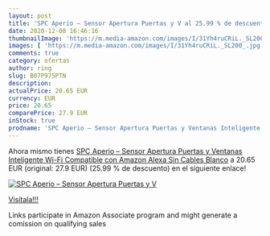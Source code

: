 ```yaml
---
layout: post
title: 'SPC Aperio – Sensor Apertura Puertas y V al 25.99 % de descuento'
date: 2020-12-08 16:46:16
thumbnailImage: 'https://m.media-amazon.com/images/I/31Yh4ruCRiL._SL200_.jpg'
images: [ 'https://m.media-amazon.com/images/I/31Yh4ruCRiL._SL200_.jpg' ]
comments: true
category: ofertas
author: ring
slug: B07P975PTN
description:
actualPrice: 20.65 EUR
currency: EUR
price: 20.65
comparePrice: 27.9 EUR
inStock: true
prodname: 'SPC Aperio – Sensor Apertura Puertas y Ventanas Inteligente Wi-Fi Compatible con Amazon Alexa  Sin Cables Blanco'
---
```


Ahora mismo tienes [SPC Aperio – Sensor Apertura Puertas y Ventanas Inteligente Wi-Fi Compatible con Amazon Alexa  Sin Cables Blanco](https://www.amazon.es/dp/B07P975PTN/?tag=tolees-21) a 20.65 EUR (original: 27.9 EUR) (25.99 %  de descuento) en el siguiente enlace!

[![SPC Aperio – Sensor Apertura Puertas y V](https://m.media-amazon.com/images/I/31Yh4ruCRiL._SL200_.jpg)](https://www.amazon.es/dp/B07P975PTN/?tag=tolees-21)

[Visítala!!!](https://www.amazon.es/dp/B07P975PTN/?tag=tolees-21)

Links participate in Amazon Associate program and might generate a comission on qualifying sales
